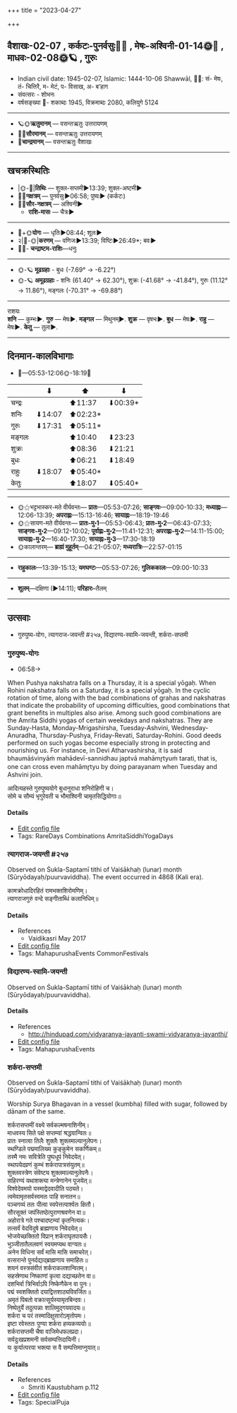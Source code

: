 +++
title = "2023-04-27"

+++
## वैशाखः-02-07  ,  कर्कटः-पुनर्वसुः🌛🌌  ,  मेषः-अश्विनी-01-14🌞🌌  ,  माधवः-02-08🌞🪐  ,  गुरुः
- Indian civil date: 1945-02-07, Islamic: 1444-10-06 Shawwāl, 🌌🌞: सं- मेषः, तं- चित्तिरै, म- मेटं, प- विसाख, अ- ब’हाग
- संवत्सरः - शोभनः
- वर्षसङ्ख्या 🌛- शकाब्दः 1945, विक्रमाब्दः 2080, कलियुगे 5124
___________________
- 🪐🌞**ऋतुमानम्** — वसन्तऋतुः उत्तरायणम्
- 🌌🌞**सौरमानम्** — वसन्तऋतुः उत्तरायणम्
- 🌛**चान्द्रमानम्** — वसन्तऋतुः वैशाखः
___________________


## खचक्रस्थितिः
- |🌞-🌛|**तिथिः** — शुक्ल-सप्तमी►13:39; शुक्ल-अष्टमी►  
- 🌌🌛**नक्षत्रम्** — पुनर्वसुः►06:58; पुष्यः► (कर्कटः)  
- 🌌🌞**सौर-नक्षत्रम्** — अश्विनी►  
  - **राशि-मासः** — चैत्रः► 
___________________
- 🌛+🌞**योगः** — धृतिः►08:44; शूलः►  
- २|🌛-🌞|**करणम्** — वणिजः►13:39; विष्टिः►26:49*; बवः►  
- 🌌🌛- **चन्द्राष्टम-राशिः**—धनुः  
___________________
- 🌞-🪐 **मूढग्रहाः** - बुधः (-7.69° → -6.22°)
- 🌞-🪐 **अमूढग्रहाः** - शनिः (61.40° → 62.30°), शुक्रः (-41.68° → -41.84°), गुरुः (11.12° → 11.86°), मङ्गलः (-70.31° → -69.88°)
___________________
राशयः  
**शनि** — कुम्भः►. **गुरु** — मेषः►. **मङ्गल** — मिथुनम्►. **शुक्र** — वृषभः►. **बुध** — मेषः►. **राहु** — मेषः►. **केतु** — तुला►. 
___________________


## दिनमान-कालविभागाः
- 🌅—05:53-12:06🌞-18:19🌇  

|      |⬇     |⬆     |⬇     |
|------|-----|-----|------|
|चन्द्रः|     |⬆11:37 |⬇00:39*|
|शनिः   |⬇14:07 |⬆02:23*|     |
|गुरुः  |⬇17:31 |⬆05:11*|     |
|मङ्गलः |     |⬆10:40 |⬇23:23 |
|शुक्रः |     |⬆08:36 |⬇21:21 |
|बुधः   |     |⬆06:21 |⬇18:49 |
|राहुः  |⬇18:07 |⬆05:40*|     |
|केतुः  |     |⬆18:07 |⬇05:40*|
___________________
- 🌞⚝भट्टभास्कर-मते वीर्यवन्तः— **प्रातः**—05:53-07:26; **साङ्गवः**—09:00-10:33; **मध्याह्नः**—12:06-13:39; **अपराह्णः**—15:13-16:46; **सायाह्नः**—18:19-19:46  
- 🌞⚝सायण-मते वीर्यवन्तः— **प्रातः-मु॰1**—05:53-06:43; **प्रातः-मु॰2**—06:43-07:33; **साङ्गवः-मु॰2**—09:12-10:02; **पूर्वाह्णः-मु॰2**—11:41-12:31; **अपराह्णः-मु॰2**—14:11-15:00; **सायाह्नः-मु॰2**—16:40-17:30; **सायाह्नः-मु॰3**—17:30-18:19  
- 🌞कालान्तरम्— **ब्राह्मं मुहूर्तम्**—04:21-05:07; **मध्यरात्रिः**—22:57-01:15  
___________________
- **राहुकालः**—13:39-15:13; **यमघण्टः**—05:53-07:26; **गुलिककालः**—09:00-10:33  
___________________
- **शूलम्**—दक्षिणा (►14:11); **परिहारः**–तैलम्  
___________________

## उत्सवाः
- गुरुपुष्य-योगः, त्यागराज-जयन्ती #२५७, विद्यारण्य-स्वामि-जयन्ती, शर्करा-सप्तमी
### गुरुपुष्य-योगः
- 06:58→



When Pushya nakshatra falls on a Thursday, it is a special yōgaḥ. When Rohini nakshatra falls on a Saturday, it is a special yōgaḥ. In the cyclic rotation of time, along with the bad combinations of grahas and nakshatras that indicate the probability of upcoming difficulties, good combinations that grant benefits in multiples also arise. Among such good combinations are the Amrita Siddhi yogas of certain weekdays and nakshatras. They are Sunday-Hasta, Monday-Mrigashirsha, Tuesday-Ashvini, Wednesday-Anuradha, Thursday-Pushya, Friday-Revati, Saturday-Rohini. Good deeds performed on such yogas become especially strong in protecting and nourishing us.
For instance, in Devi Atharvashirsha, it is said bhaumāśvinyāṁ mahādevī-sannidhau japtvā mahāmr̥tyuṁ tarati, that is, one can cross even mahāmr̥tyu by doing parayanam when Tuesday and Ashvini join.

आदित्यहस्ते गुरुपुष्ययोगे बुधानुराधा शनिरोहिणी च।  
सोमे च सौम्यं भृगुरेवती च भौमाश्विनी चामृतसिद्धियोगाः॥



#### Details
- [Edit config file](https://github.com/jyotisham/adyatithi/blob/master/time_focus/amrita-siddhi/description_only/gurupuSya-yOgaH.toml)
- Tags: RareDays Combinations AmritaSiddhiYogaDays


### त्यागराज-जयन्ती #२५७

Observed on Śukla-Saptamī tithi of Vaiśākhaḥ (lunar) month (Sūryōdayaḥ/puurvaviddha). The event occurred in 4868 (Kali era).  


कामक्रोधादिरहितं रामभक्तशिरोमणिम्।  
त्यागराजगुरुं वन्दे सङ्गीताब्धिं कलानिधिम्॥



#### Details
- References
  - Vaidikasri May 2017
- [Edit config file](https://github.com/jyotisham/adyatithi/blob/master/mahApuruSha/sangIta-kRt/lunar_month/tithi/02/07/tyAgarAja~jayantI.toml)
- Tags: MahapurushaEvents CommonFestivals


### विद्यारण्य-स्वामि-जयन्ती

Observed on Śukla-Saptamī tithi of Vaiśākhaḥ (lunar) month (Sūryōdayaḥ/puurvaviddha). 



#### Details
- References
  - http://hindupad.com/vidyaranya-jayanti-swami-vidyaranya-jayanthi/
- [Edit config file](https://github.com/jyotisham/adyatithi/blob/master/mahApuruSha/kAnchI-maTha/lunar_month/tithi/02/07/vidyAraNya-svAmI~jayantI.toml)
- Tags: MahapurushaEvents


### शर्करा-सप्तमी

Observed on Śukla-Saptamī tithi of Vaiśākhaḥ (lunar) month (Sūryōdayaḥ/puurvaviddha). 

Worship Surya Bhagavan in a vessel (kumbha) filled with sugar, followed by dānam of the same.

शर्करासप्तमीं वक्ष्ये सर्वकल्मषनाशिनीम्।  
माधवस्य सिते पक्षे सप्तम्यां श्रद्धयान्वितः॥  
प्रातः स्नात्वा तिलैः शुक्लैः शुक्लमाल्यानुलेपनः।  
स्थण्डिले पद्ममालिख्य कुङ्कुमेन सकर्णिकम्॥  
तस्मै नमः सवित्रेति पुष्पधूपं निवेदयेत्।  
स्थापयेदव्रणं कुम्भं शर्करापात्रसंयुतम्॥  
शुक्लवस्त्रेण संवेष्ट्य शुक्लमाल्यानुलेपनैः।  
सहिरण्यं यथाशक्त्या मन्त्रेणानेन पूजयेत्॥  
विश्वेदेवमयो यस्माद्वेदवादीति पठ्यते।  
त्वमेवामृतसर्वस्वमतः पाहि सनातन॥  
पञ्चगव्यं ततः पीत्वा स्वपेत्तत्पार्श्वतः क्षितौ।  
सौरसूक्तं जपंस्तिष्ठेत्पुराणश्रवणेन वा॥  
अहोरात्रे गते पश्चादष्टम्यां कृतनित्यकः।  
तत्सर्वं वेदविदुषे ब्राह्मणाय निवेदयेत्॥  
भोजयेच्छक्तितो विप्रान् शर्कराघृतपायसैः।  
भुञ्जीतातैललवणं स्वयमप्यथ वाग्यतः॥  
अनेन विधिना सर्वं मासि मासि समाचरेत्।  
वत्सरान्ते पुनर्दद्याद्ब्राह्मणाय समाहितः॥  
शयनं वस्त्रसंवीतं शर्कराकलशान्वितम्।  
सहस्रेणाथ निष्काणां कृत्वा दद्याच्छतेन वा॥  
दशभिर्वा त्रिभिर्वाऽपि निष्केणैकेन वा पुनः।  
पद्मं स्वशक्तितो दयाद्वित्तशाठ्यविवर्जितः॥  
अमृतं पिबतो वक्रात्सूर्यस्यामृतबिन्दवः।  
निष्पेतुर्ये तदुत्पन्नाः शालिमुद्गयवादयः॥  
शर्करा च परं तस्मादिक्षुसारोऽमृतोपमः।  
इष्टा रवेस्ततः पुण्या शर्करा हव्यकव्ययोः॥  
शर्करासप्तमी चैषा वाजिमेधफलप्रदा।  
सर्वदुःखप्रशमनी सर्वसम्पत्तिदायिनी।  
यः कुर्यात्परया भक्त्या स वै सम्पत्तिमाप्नुयात्॥



#### Details
- References
  - Smriti Kaustubham p.112
- [Edit config file](https://github.com/jyotisham/adyatithi/blob/master/general/lunar_month/tithi/02/07/zarkarA-saptamI.toml)
- Tags: SpecialPuja



